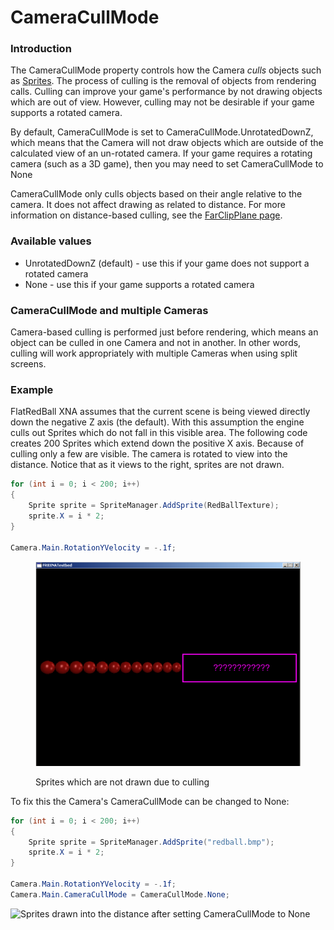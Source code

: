 # CameraCullMode

### Introduction

The CameraCullMode property controls how the Camera _culls_ objects such as [Sprites](../sprite/). The process of culling is the removal of objects from rendering calls. Culling can improve your game's performance by not drawing objects which are out of view. However, culling may not be desirable if your game supports a rotated camera.

By default, CameraCullMode is set to CameraCullMode.UnrotatedDownZ, which means that the Camera will not draw objects which are outside of the calculated view of an un-rotated camera. If your game requires a rotating camera (such as a 3D game), then you may need to set CameraCullMode to None

CameraCullMode only culls objects based on their angle relative to the camera. It does not affect drawing as related to distance. For more information on distance-based culling, see the [FarClipPlane page](farclipplane.md).

### Available values

* UnrotatedDownZ (default) - use this if your game does not support a rotated camera
* None - use this if your game supports a rotated camera

### CameraCullMode and multiple Cameras

Camera-based culling is performed just before rendering, which means an object can be culled in one Camera and not in another. In other words, culling will work appropriately with multiple Cameras when using split screens.

### Example

FlatRedBall XNA assumes that the current scene is being viewed directly down the negative Z axis (the default). With this assumption the engine culls out Sprites which do not fall in this visible area. The following code creates 200 Sprites which extend down the positive X axis. Because of culling only a few are visible. The camera is rotated to view into the distance. Notice that as it views to the right, sprites are not drawn.

```csharp
for (int i = 0; i < 200; i++)
{
    Sprite sprite = SpriteManager.AddSprite(RedBallTexture);
    sprite.X = i * 2;
}

Camera.Main.RotationYVelocity = -.1f;
```

<figure><img src="../../../.gitbook/assets/migrated_media-200SpritesWithCulling.png" alt=""><figcaption><p>Sprites which are not drawn due to culling</p></figcaption></figure>

To fix this the Camera's CameraCullMode can be changed to None:

```csharp
for (int i = 0; i < 200; i++)
{
    Sprite sprite = SpriteManager.AddSprite("redball.bmp");
    sprite.X = i * 2;
}

Camera.Main.RotationYVelocity = -.1f;
Camera.Main.CameraCullMode = CameraCullMode.None;
```

![Sprites drawn into the distance after setting CameraCullMode to None](../../../.gitbook/assets/migrated\_media-200SpritesCullingOff.png)
